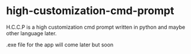 # high-customization-cmd-prompt
H.C.C.P is a high customization cmd prompt written in python and maybe other language later.

.exe file for the app will come later but soon
